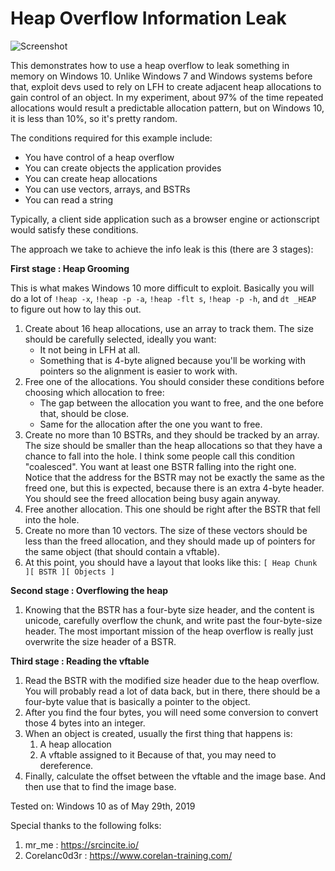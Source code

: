 # Heap Overflow Information Leak

![Screenshot](https://raw.githubusercontent.com/wchen-r7/VulnCases/master/Windows%20Heap%20Overflow%20Info%20Leak/Screenshot.png)

This demonstrates how to use a heap overflow to leak something in memory on Windows 10.
Unlike Windows 7 and Windows systems before that, exploit devs used to rely on LFH to
create adjacent heap allocations to gain control of an object. In my experiment, about
97% of the time repeated allocations would result a predictable allocation pattern,
but on Windows 10, it is less than 10%, so it's pretty random.

The conditions required for this example include:

* You have control of a heap overflow
* You can create objects the application provides
* You can create heap allocations
* You can use vectors, arrays, and BSTRs
* You can read a string

Typically, a client side application such as a browser engine or actionscript would
satisfy these conditions.

The approach we take to achieve the info leak is this (there are 3 stages):

**First stage : Heap Grooming**

This is what makes Windows 10 more difficult to exploit. Basically you will do a lot
of `!heap -x`, `!heap -p -a`, `!heap -flt s`, `!heap -p -h`, and `dt _HEAP` to figure out
how to lay this out.

1. Create about 16 heap allocations, use an array to track them. The size should be
   carefully selected, ideally you want:
   * It not being in LFH at all.
   * Something that is 4-byte aligned because you'll be working with pointers so
     the alignment is easier to work with.
2. Free one of the allocations. You should consider these conditions before choosing
   which allocation to free:
   * The gap between the allocation you want to free, and the one before that, should
     be close.
   * Same for the allocation after the one you want to free.
3. Create no more than 10 BSTRs, and they should be tracked by an array. The size
   should be smaller than the heap allocations so that they have a chance to fall into
   the hole. I think some people call this condition "coalesced". You want at least one
   BSTR falling into the right one. Notice that the address for the BSTR may not be
   exactly the same as the freed one, but this is expected, because there is an extra
   4-byte header. You should see the freed allocation being busy again anyway.
4. Free another allocation. This one should be right after the BSTR that fell into
   the hole.
5. Create no more than 10 vectors. The size of these vectors should be less than the
   freed allocation, and they should made up of pointers for the same object (that should
   contain a vftable). 
6. At this point, you should have a layout that looks like this:
   `[ Heap Chunk ][ BSTR ][ Objects ]`

**Second stage : Overflowing the heap**

1. Knowing that the BSTR has a four-byte size header, and the content is unicode,
   carefully overflow the chunk, and write past the four-byte-size header. The
   most important mission of the heap overflow is really just overwrite the
   size header of a BSTR.

**Third stage : Reading the vftable**

1. Read the BSTR with the modified size header due to the heap overflow. You will
   probably read a lot of data back, but in there, there should be a four-byte
   value that is basically a pointer to the object.
2. After you find the four bytes, you will need some conversion to convert those
   4 bytes into an integer.
3. When an object is created, usually the first thing that happens is:
   1. A heap allocation
   2. A vftable assigned to it
   Because of that, you may need to dereference.
4. Finally, calculate the offset between the vftable and the image base. And then
   use that to find the image base.


Tested on: Windows 10 as of May 29th, 2019

Special thanks to the following folks:

1. mr_me : https://srcincite.io/
2. Corelanc0d3r : https://www.corelan-training.com/
